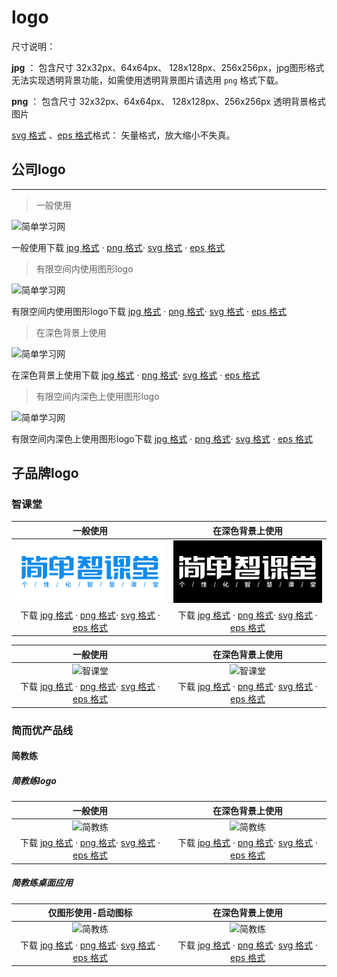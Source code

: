 # logo

尺寸说明：

**jpg** ： 包含尺寸 32x32px、64x64px、 128x128px、256x256px，jpg图形格式无法实现透明背景功能，如需使用透明背景图片请选用 `png` 格式下载。

**png** ： 包含尺寸 32x32px、64x64px、 128x128px、256x256px 透明背景格式图片

[svg 格式](https://baike.baidu.com/item/SVG%E6%A0%BC%E5%BC%8F) 、[eps 格式](https://baike.baidu.com/item/EPS%E6%A0%BC%E5%BC%8F/1133517)格式： 矢量格式，放大缩小不失真。

## 公司logo

---

> 一般使用

![简单学习网](https://guidelines.cc/assets/attachment/logos/logo__jd100.png ':size=400')

<i class="fal fa-download"></i> 一般使用下载   [jpg 格式](https://guidelines.cc/assets/attachment/logos/logo__jd100-jpg.zip)  · [png 格式](https://guidelines.cc/assets/attachment/logos/logo__jd100-png.zip)· [svg 格式](https://guidelines.cc/assets/attachment/logos/logo__jd100-svg.zip)  · [eps 格式](https://guidelines.cc/assets/attachment/logos/logo__jd100-eps.zip)  

> 有限空间内使用图形logo

![简单学习网](https://guidelines.cc/assets/attachment/logos/logo__jd100-shapeonly.png ':size=400')

<i class="fal fa-download"></i> 有限空间内使用图形logo下载   [jpg 格式](https://guidelines.cc/assets/attachment/logos/logo__jd100-shapeonly-jpg.zip)  · [png 格式](https://guidelines.cc/assets/attachment/logos/logo__jd100-shapeonly-png.zip)· [svg 格式](https://guidelines.cc/assets/attachment/logos/logo__jd100-shapeonly-svg.zip)  · [eps 格式](https://guidelines.cc/assets/attachment/logos/logo__jd100-shapeonly-eps.zip)

> 在深色背景上使用

![简单学习网](https://guidelines.cc/assets/attachment/logos/logo__jd100-inverse.png ':size=400')

<i class="fal fa-download"></i> 在深色背景上使用下载   [jpg 格式](https://guidelines.cc/assets/attachment/logos/logo__jd100-inverse-jpg.zip)  · [png 格式](https://guidelines.cc/assets/attachment/logos/logo__jd100-inverse-png.zip)· [svg 格式](https://guidelines.cc/assets/attachment/logos/logo__jd100-inverse-svg.zip)  · [eps 格式](https://guidelines.cc/assets/attachment/logos/logo__jd100-inverse-eps.zip)

> 有限空间内深色上使用图形logo

![简单学习网](https://guidelines.cc/assets/attachment/logos/logo__jd100-shapeonly-inverse.png ':size=400')

<i class="fal fa-download"></i> 有限空间内深色上使用图形logo下载   [jpg 格式](https://guidelines.cc/assets/attachment/logos/logo__jd100-shapeonly-inverse-jpg.zip)  · [png 格式](https://guidelines.cc/assets/attachment/logos/logo__jd100-shapeonly-inverse-png.zip)· [svg 格式](https://guidelines.cc/assets/attachment/logos/logo__jd100-shapeonly-inverse-svg.zip)  · [eps 格式](https://guidelines.cc/assets/attachment/logos/logo__jd100-shapeonly-inverse-eps.zip) 

<!-- |一般使用|在深色背景上使用|有限空间内使用图形logo|有限空间内深色上使用图形logo|
|:--:|:--:|:--:|:--:|
|![简单学习网](https://guidelines.cc/assets/attachment/logos/logo__jd100.png ':size=300') |![简单学习网](https://guidelines.cc/assets/attachment/logos/logo__jd100-inverse.png ':size=300') |![简单学习网](https://guidelines.cc/assets/attachment/logos/logo__jd100-shapeonly.png ':size=70') |![简单学习网](https://guidelines.cc/assets/attachment/logos/logo__jd100-shapeonly-inverse.png ':size=70') |
|<i class="fal fa-download"></i> 下载   [jpg 格式](https://guidelines.cc/assets/attachment/logos/logo__jd100-jpg.zip)  · [png 格式](https://guidelines.cc/assets/attachment/logos/logo__jd100-png.zip)· [svg 格式](https://guidelines.cc/assets/attachment/logos/logo__jd100-svg.zip)  · [eps 格式](https://guidelines.cc/assets/attachment/logos/logo__jd100-eps.zip)  |<i class="fal fa-download"></i> 下载   [jpg 格式](https://guidelines.cc/assets/attachment/logos/logo__jd100-inverse-jpg.zip)  · [png 格式](https://guidelines.cc/assets/attachment/logos/logo__jd100-inverse-png.zip)· [svg 格式](https://guidelines.cc/assets/attachment/logos/logo__jd100-inverse-svg.zip)  · [eps 格式](https://guidelines.cc/assets/attachment/logos/logo__jd100-inverse-eps.zip) |<i class="fal fa-download"></i> 下载   [jpg 格式](https://guidelines.cc/assets/attachment/logos/logo__jd100-shapeonly-jpg.zip)  · [png 格式](https://guidelines.cc/assets/attachment/logos/logo__jd100-shapeonly-png.zip)· [svg 格式](https://guidelines.cc/assets/attachment/logos/logo__jd100-shapeonly-svg.zip)  · [eps 格式](https://guidelines.cc/assets/attachment/logos/logo__jd100-shapeonly-eps.zip) |<i class="fal fa-download"></i> 下载   [jpg 格式](https://guidelines.cc/assets/attachment/logos/logo__jd100-shapeonly-inverse-jpg.zip)  · [png 格式](https://guidelines.cc/assets/attachment/logos/logo__jd100-shapeonly-inverse-png.zip)· [svg 格式](https://guidelines.cc/assets/attachment/logos/logo__jd100-shapeonly-inverse-svg.zip)  · [eps 格式](https://guidelines.cc/assets/attachment/logos/logo__jd100-shapeonly-inverse-eps.zip) | -->

## 子品牌logo

### 智课堂

|一般使用|在深色背景上使用|
|:--:|:--:|
|![智课堂](../../assets/attachment/logos/logo__zkt.png ':size=300') |![智课堂](/assets/attachment/logos/logo__zkt-inverse.png ':size=300') |
|<i class="fal fa-download"></i> 下载   [jpg 格式](https://guidelines.cc/assets/attachment/logos/logo__zkt-jpg.zip)  · [png 格式](https://guidelines.cc/assets/attachment/logos/logo__zkt-png.zip)· [svg 格式](https://guidelines.cc/assets/attachment/logos/logo__zkt-svg.zip)  · [eps 格式](https://guidelines.cc/assets/attachment/logos/logo__zkt-eps.zip)  |<i class="fal fa-download"></i> 下载   [jpg 格式](https://guidelines.cc/assets/attachment/logos/logo__zkt-inverse-jpg.zip)  · [png 格式](https://guidelines.cc/assets/attachment/logos/logo__zkt-inverse-png.zip)· [svg 格式](https://guidelines.cc/assets/attachment/logos/logo__zkt-inverse-svg.zip)  · [eps 格式](https://guidelines.cc/assets/attachment/logos/logo__zkt-inverse-eps.zip) |

|一般使用|在深色背景上使用|
|:--:|:--:|
|![智课堂](https://guidelines.cc/assets/attachment/logos/logo__zkt__desktop__shapeonly.png ':size=300') |![智课堂](https://guidelines.cc/assets/attachment/logos/logo__zkt__desktop__shapeonly-inverse.png ':size=300') |
|<i class="fal fa-download"></i> 下载   [jpg 格式](https://guidelines.cc/assets/attachment/logos/logo__zkt__desktop__shapeonly-jpg.zip)  · [png 格式](https://guidelines.cc/assets/attachment/logos/logo__zkt__desktop__shapeonly-png.zip)· [svg 格式](https://guidelines.cc/assets/attachment/logos/logo__zkt__desktop__shapeonly-svg.zip)  · [eps 格式](https://guidelines.cc/assets/attachment/logos/logo__zkt__desktop__shapeonly-eps.zip)  |<i class="fal fa-download"></i> 下载   [jpg 格式](https://guidelines.cc/assets/attachment/logos/logo__zkt__desktop__shapeonly-inverse-jpg.zip)  · [png 格式](https://guidelines.cc/assets/attachment/logos/logo__zkt__desktop__shapeonly-inverse-png.zip)· [svg 格式](https://guidelines.cc/assets/attachment/logos/logo__zkt__desktop__shapeonly-inverse-svg.zip)  · [eps 格式](https://guidelines.cc/assets/attachment/logos/logo__zkt__desktop__shapeonly-inverse-eps.zip) |

### 简而优产品线

<!-- #### 双师精品课

|一般使用|在深色背景上使用|有限空间内使用图形logo|
|:--:|:--:|:--:|
|![简教练](https://guidelines.cc/assets/attachment/logos/logo__ssjpk.png) |![简教练](https://guidelines.cc/assets/attachment/logos/logo__ssjpk-inverse.png) |
|<i class="fal fa-download"></i> 下载   [jpg 格式](https://guidelines.cc/assets/attachment/logos/logo__ssjpk-jpg.zip)  · [png 格式](https://guidelines.cc/assets/attachment/logos/logo__ssjpk-png.zip)· [svg 格式](https://guidelines.cc/assets/attachment/logos/logo__ssjpk-svg.zip)  · [eps 格式](https://guidelines.cc/assets/attachment/logos/logo__ssjpk-eps.zip)  |<i class="fal fa-download"></i> 下载   [jpg 格式](https://guidelines.cc/assets/attachment/logos/logo__ssjpk-inverse-jpg.zip)  · [png 格式](https://guidelines.cc/assets/attachment/logos/logo__ssjpk-inverse-png.zip)· [svg 格式](https://guidelines.cc/assets/attachment/logos/logo__ssjpk-inverse-svg.zip)  · [eps 格式](https://guidelines.cc/assets/attachment/logos/logo__ssjpk-inverse-eps.zip) | -->

#### 简教练

##### 简教练logo

|一般使用|在深色背景上使用|
|:--:|:--:|
|![简教练](https://guidelines.cc/assets/attachment/logos/logo__jjl.png ':size=300') |![简教练](https://guidelines.cc/assets/attachment/logos/logo__jjl-inverse.png ':size=300') |
| <i class="fal fa-download"></i> 下载   [jpg 格式](https://guidelines.cc/assets/attachment/logos/logo__jjl-jpg.zip)  · [png 格式](https://guidelines.cc/assets/attachment/logos/logo__jjl-png.zip)· [svg 格式](https://guidelines.cc/assets/attachment/logos/logo__jjl-svg.zip)  · [eps 格式](https://guidelines.cc/assets/attachment/logos/logo__jjl-eps.zip) |<i class="fal fa-download"></i> 下载   [jpg 格式](https://guidelines.cc/assets/attachment/logos/logo__jjl-inverse-jpg.zip)  · [png 格式](https://guidelines.cc/assets/attachment/logos/logo__jjl-inverse-png.zip)· [svg 格式](https://guidelines.cc/assets/attachment/logos/logo__jjl-inverse-svg.zip)  · [eps 格式](https://guidelines.cc/assets/attachment/logos/logo__jjl-inverse-eps.zip)  |

##### 简教练桌面应用

|仅图形使用-启动图标|在深色背景上使用|
|:--:|:--:|
|![简教练](https://guidelines.cc/assets/attachment/logos/logo__jjl__desktop-shapeonly.png ':size=96') |![简教练](https://guidelines.cc/assets/attachment/logos/logo__jjl__desktop.png ':size=300') |
|<i class="fal fa-download"></i> 下载   [jpg 格式](https://guidelines.cc/assets/attachment/logos/logo__jjl__desktop-shapeonly-jpg.zip)  · [png 格式](https://guidelines.cc/assets/attachment/logos/logo__jjl__desktop-shapeonly-png.zip)· [svg 格式](https://guidelines.cc/assets/attachment/logos/logo__jjl__desktop-shapeonly-svg.zip)  · [eps 格式](https://guidelines.cc/assets/attachment/logos/logo__jjl__desktop-shapeonly-eps.zip) |<i class="fal fa-download"></i> 下载   [jpg 格式](https://guidelines.cc/assets/attachment/logos/logo__jjl__desktop-jpg.zip)  · [png 格式](https://guidelines.cc/assets/attachment/logos/logo__jjl__desktop-png.zip)· [svg 格式](https://guidelines.cc/assets/attachment/logos/logo__jjl__desktop-svg.zip)  · [eps 格式](https://guidelines.cc/assets/attachment/logos/logo__jjl__desktop-eps.zip) |